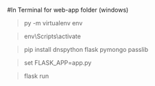 #In Terminal for web-app folder (windows)

> py -m virtualenv env

> env\Scripts\activate

> pip install dnspython flask pymongo passlib

> set FLASK_APP=app.py

> flask run

